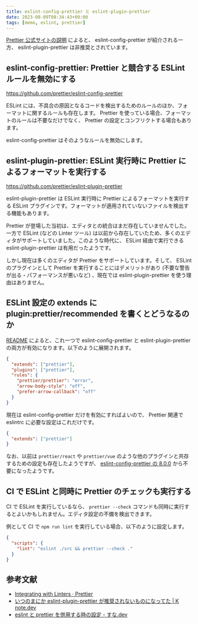 ```yaml
---
title: eslint-config-prettier と eslint-plugin-prettier
date: 2023-08-09T08:34:43+09:00
tags: [memo, eslint, prettier]
---
```


[Prettier 公式サイトの説明](https://prettier.io/docs/en/integrating-with-linters) によると、 eslint-config-prettier が紹介される一方、 eslint-plugin-prettier は非推奨とされています。

## eslint-config-prettier: Prettier と競合する ESLint ルールを無効にする

https://github.com/prettier/eslint-config-prettier

ESLint には、不具合の原因となるコードを検出するためのルールのほか、フォーマットに関するルールも存在します。 Prettier を使っている場合、フォーマットのルールは不要なだけでなく、 Prettier の設定とコンフリクトする場合もあります。

eslint-config-prettier はそのようなルールを無効にします。

## eslint-plugin-prettier: ESLint 実行時に Prettier によるフォーマットを実行する

https://github.com/prettier/eslint-plugin-prettier

eslint-plugin-prettier は ESLint 実行時に Prettier によるフォーマットを実行する ESLint プラグインです。フォーマットが適用されていないファイルを検出する機能もあります。

Prettier が登場した当初は、エディタとの統合はまだ存在していませんでした。一方で ESLint (などの Linter ツール) は以前から存在していたため、多くのエディタがサポートしていました。このような時代に、 ESLint 経由で実行できる eslint-plugin-prettier は有用だったようです。

しかし現在は多くのエディタが Prettier をサポートしています。そして、 ESLint のプラグインとして Prettier を実行することにはデメリットがあり (不要な警告が出る・パフォーマンスが悪いなど) 、現在では eslint-plugin-prettier を使う理由はありません。

## ESLint 設定の extends に plugin:prettier/recommended を書くとどうなるのか

[README](https://github.com/prettier/eslint-plugin-prettier/tree/910aeb60a7456beb6193c634bb8dec1b7181312d#recommended-configuration) によると、これ一つで eslint-config-prettier と eslint-plugin-prettier の両方が有効になります。以下のように展開されます。

```json
{
  "extends": ["prettier"],
  "plugins": ["prettier"],
  "rules": {
    "prettier/prettier": "error",
    "arrow-body-style": "off",
    "prefer-arrow-callback": "off"
  }
}
```

現在は eslint-config-prettier だけを有効にすればよいので、 Prettier 関連で eslintrc に必要な設定はこれだけです。

```json
{
  "extends": ["prettier"]
}
```

なお、以前は `prettier/react` や `prettier/vue` のような他のプラグインと共存するための設定も存在したようですが、 [eslint-config-prettier の 8.0.0](https://github.com/prettier/eslint-config-prettier/blob/19826807f2d668a05bb9c29a5f6f6a6e6e3287e4/CHANGELOG.md#version-800-2021-02-21) から不要になったようです。

## CI で ESLint と同時に Prettier のチェックも実行する

CI で ESLint を実行しているなら、 `prettier --check` コマンドも同時に実行するとよいかもしれません。エディタ設定の不備を検出できます。

例として CI で `npm run lint` を実行している場合、以下のように設定します。

```json
{
  "scripts": {
    "lint": "eslint ./src && prettier --check ."
  }
}
```

## 参考文献

- [Integrating with Linters · Prettier](https://prettier.io/docs/en/integrating-with-linters)
- [いつのまにか eslint-plugin-prettier が推奨されないものになってた | K note.dev](https://knote.dev/post/2020-08-29/duprecated-eslint-plugin-prettier/)
- [eslint と prettier を併用する時の設定 - すな.dev](https://www.sunapro.com/eslint-with-prettier/)
